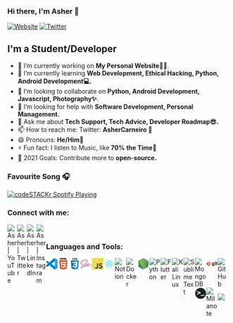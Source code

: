 ### Hi there, I'm Asher 👋

[![Website](https://img.shields.io/website?label=Dev.to&style=for-the-badge&url=https://dev.to/ashercarneiro)](https://dev.to/ashercarneiro)
[![Twitter](https://img.shields.io/twitter/follow/AsherCarneiro?color=1DA1F2&logo=twitter&style=for-the-badge)](https://twitter.com/intent/follow?original_referer=https%3A%2F%2Fgithub.com%2FAsherCarneiro&screen_name=AsherCarneiro)


## I'm a Student/Developer

- 🔭 I’m currently working on <b>My Personal Website👨‍💻</b>.
- 🌱 I’m currently learning <b>Web Development, Ethical Hacking, Python, Android Development💻.</b>
- 👯 I’m looking to collaborate on <b>Python, Android Development, Javascript, Photography✨</b>.
- 🤔 I’m looking for help with <b>Software Development, Personal Management.</b>
- 💬 Ask me about<b> Tech Support, Tech Advice, Developer Roadmap😎.</b>
- 📫 How to reach me: Twitter: <b>AsherCarneiro 🐤</b>
- 😄 Pronouns:<b> He/Him👦</b>
- ⚡ Fun fact: I listen to Music, like<b> 70% the Time🎵</b>
- 🌠 2021 Goals: Contribute more to <b>open-source.</b>


### Favourite Song 🎧

[<img src="https://i1.sndcdn.com/artworks-000482929971-v893zb-t500x500.jpg" alt="codeSTACKr Spotify Playing" width="200" height="200" />](https://open.spotify.com/album/25FGyvj0UnD6YYWLq0s9nl)

### Connect with me:

[<img align="left" alt="Asher | YouTube" width="22px" src="https://yt3.ggpht.com/ytc/AAUvwnjDwLJeWs_jcgoVvQpC7YZxWMwP-N__UH-98dxGyw=s900-c-k-c0x00ffffff-no-rj" />][youtube]
[<img align="left" alt="Asher | Twitter" width="22px" src="https://image.flaticon.com/icons/png/512/124/124021.png" />][twitter]
[<img align="left" alt="Asher | LinkedIn" width="22px" src="https://www.pngrepo.com/png/303299/180/linkedin-icon-2-logo.png" />][linkedin]
[<img align="left" alt="Asher | Instagram" width="22px" src="https://i.pinimg.com/originals/d2/e5/3e/d2e53ea31ec15e6a8129008563713de5.png" />][instagram]


<br />

### Languages and Tools:

[<img align="left" alt="Visual Studio Code" width="26px" src="https://raw.githubusercontent.com/github/explore/80688e429a7d4ef2fca1e82350fe8e3517d3494d/topics/visual-studio-code/visual-studio-code.png" />][webdevplaylist]
[<img align="left" alt="HTML5" width="26px" src="https://raw.githubusercontent.com/github/explore/80688e429a7d4ef2fca1e82350fe8e3517d3494d/topics/html/html.png" />][webdevplaylist]
[<img align="left" alt="CSS3" width="26px" src="https://raw.githubusercontent.com/github/explore/80688e429a7d4ef2fca1e82350fe8e3517d3494d/topics/css/css.png" />][webdevplaylist]
[<img align="left" alt="Sass" width="26px" src="https://raw.githubusercontent.com/github/explore/80688e429a7d4ef2fca1e82350fe8e3517d3494d/topics/sass/sass.png" />][webdevplaylist]
[<img align="left" alt="JavaScript" width="26px" src="https://raw.githubusercontent.com/github/explore/80688e429a7d4ef2fca1e82350fe8e3517d3494d/topics/javascript/javascript.png" />][webdevplaylist]
[<img align="left" alt="React" width="26px" src="https://raw.githubusercontent.com/github/explore/80688e429a7d4ef2fca1e82350fe8e3517d3494d/topics/react/react.png" />][webdevplaylist]

[<img align="left" alt="Notion" width="26px" src="https://upload.wikimedia.org/wikipedia/commons/4/45/Notion_app_logo.png" />][webdevplaylist]

[<img align="left" alt="Docker" width="26px" src="https://www.docker.com/sites/default/files/d8/2019-07/vertical-logo-monochromatic.png" />][webdevplaylist]

[<img align="left" alt="Node.js" width="26px" src="https://raw.githubusercontent.com/github/explore/80688e429a7d4ef2fca1e82350fe8e3517d3494d/topics/nodejs/nodejs.png" />][webdevplaylist]


[<img align="left" alt="Python" width="26px" src="https://cdn.icon-icons.com/icons2/112/PNG/512/python_18894.png" />][webdevplaylist]

[<img align="left" alt="Flutter" width="26px" src="https://cdn.worldvectorlogo.com/logos/flutter-logo.svg" />][webdevplaylist]

[<img align="left" alt="Kali Linux" width="26px" src="https://www.freepngimg.com/download/android/68988-kali-android-linux-free-clipart-hq.png" />][webdevplaylist]


[<img align="left" alt="Sublime Text" width="26px" src="https://cdn.worldvectorlogo.com/logos/sublime-text.svg" />][webdevplaylist]

[<img align="left" alt="MongoDB" width="26px" src="https://spng.subpng.com/20181124/ar/kisspng-mongodb-document-oriented-database-dashboard-nosql-distribooted-install-mongodb-with-1-click-5bfa27c4a54528.934878811543120836677.jpg" />][webdevplaylist]

[<img align="left" alt="Git" width="26px" src="https://raw.githubusercontent.com/github/explore/80688e429a7d4ef2fca1e82350fe8e3517d3494d/topics/git/git.png" />][webdevplaylist]

[<img align="left" alt="GitHub" width="26px" src="https://github.githubassets.com/images/modules/logos_page/GitHub-Mark.png" />][webdevplaylist]

[<img align="left" alt="Terminal" width="26px" src="https://raw.githubusercontent.com/github/explore/80688e429a7d4ef2fca1e82350fe8e3517d3494d/topics/terminal/terminal.png" />][webdevplaylist]

[<img align="left" alt="Milanote" width="26px" src="https://www.twine.net/blog/wordpress/wp-content/uploads/2019/02/white@5xhorizontal-150x150.png" />][webdevplaylist]

<br />
<br />

---

[webdevplaylist]: https://github.com/AsherCarneiro
[twitter]: https://twitter.com/AsherCarneiro
[youtube]: https://www.youtube.com/channel/UCrLJqtEtvarwb2q1ukITMuQ
[instagram]: https://www.instagram.com/asher_carneiro
[linkedin]: https://www.linkedin.com/in/asher-carneiro-3bb3411bb/

<br>
<img src="https://github-readme-stats.vercel.app/api?username=AsherCarneiro&&show_icons=true&title_color=61E7C7&icon_color=BB1CA3&text_color=9E34B5&bg_color=192734">
